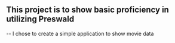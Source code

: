 ## This project is to show basic proficiency in utilizing Preswald
-- I chose to create a simple application to show movie data
